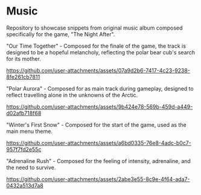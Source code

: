 # Music
Repository to showcase snippets from original music album composed specifically for the game, "The Night After". 

"Our Time Together" - Composed for the finale of the game, the track is designed to be a hopeful melancholy, reflecting the polar bear cub's search for its mother. 

https://github.com/user-attachments/assets/07a9d2b6-7417-4c23-9238-8fe261cb7811

"Polar Aurora" - Composed for as main track during gameplay, designed to reflect travelling alone in the unknowns of the Arctic.

https://github.com/user-attachments/assets/9b424e78-569b-459d-a449-d02afb718f68

"Winter's First Snow" - Composed for the start of the game, used as the main menu theme.

https://github.com/user-attachments/assets/a6bd0335-76e8-4adc-b0c7-957f7fd2e55c

"Adrenaline Rush" - Composed for the feeling of intensity, adrenaline, and the need to survive.

https://github.com/user-attachments/assets/2abe3e55-8c9e-4f64-ada7-0432a513d7a8

